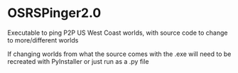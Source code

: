 # OSRSPinger2.0
Executable to ping P2P US West Coast worlds, with source code to change to more/different worlds

If changing worlds from what the source comes with the .exe will need to be recreated with PyInstaller or just run as a .py file
